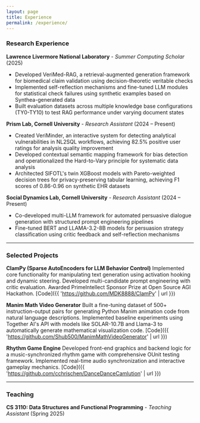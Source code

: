 ```yaml
---
layout: page
title: Experience
permalink: /experience/
---
```


### Research Experience

**Lawrence Livermore National Laboratory** - *Summer Computing Scholar* (2025)
- Developed VeriMed-RAG, a retrieval-augmented generation framework for biomedical claim validation using decision-theoretic veritable checks
- Implemented self-reflection mechanisms and fine-tuned LLM modules for statistical check failures using synthetic examples based on Synthea-generated data
- Built evaluation datasets across multiple knowledge base configurations (TY0-TY10) to test RAG performance under varying document states

**Prism Lab, Cornell University** - *Research Assistant* (2024 – Present)
- Created VeriMinder, an interactive system for detecting analytical vulnerabilities in NL2SQL workflows, achieving 82.5% positive user ratings for analysis quality improvement
- Developed contextual semantic mapping framework for bias detection and operationalized the Hard-to-Vary principle for systematic data analysis
- Architected SIFOTL's twin XGBoost models with Pareto-weighted decision trees for privacy-preserving tabular learning, achieving F1 scores of 0.86-0.96 on synthetic EHR datasets

**Social Dynamics Lab, Cornell University** - *Research Assistant* (2024 – Present)
- Co-developed multi-LLM framework for automated persuasive dialogue generation with structured prompt engineering pipelines
- Fine-tuned BERT and LLAMA-3.2-8B models for persuasion strategy classification using critic feedback and self-reflection mechanisms

---

### Selected Projects

**ClamPy (Sparse AutoEncoders for LLM Behavior Control)** Implemented core functionality for manipulating text generation using activation hooking and dynamic steering. Developed multi-candidate prompt engineering with critic evaluation. Awarded PrimeIntellect Sponsor Prize at Open Source AGI Hackathon. [Code]({{ 'https://github.com/MDK8888/ClamPy' | url }})

**Manim Math Video Generator** Built a fine-tuning dataset of 500+ instruction-output pairs for generating Python Manim animation code from natural language descriptions. Implemented baseline experiments using Together AI's API with models like SOLAR-10.7B and Llama-3 to automatically generate mathematical visualization code. [Code]({{ 'https://github.com/Shub500/ManimMathVideoGenerator' | url }})

**Rhythm Game Engine** Developed front-end graphics and backend logic for a music-synchronized rhythm game with comprehensive OUnit testing framework. Implemented real-time audio synchronization and interactive gameplay mechanics. [Code]({{ 'https://github.com/cchrischen/DanceDanceCamlution' | url }})

---

### Teaching

**CS 3110: Data Structures and Functional Programming** - *Teaching Assistant* (Spring 2025)